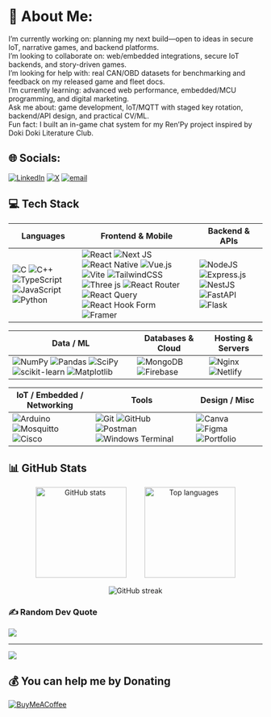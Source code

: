 # 💫 About Me:
I’m currently working on: planning my next build—open to ideas in secure IoT, narrative games, and backend platforms.<br>I’m looking to collaborate on: web/embedded integrations, secure IoT backends, and story-driven games.<br>I’m looking for help with: real CAN/OBD datasets for benchmarking and feedback on my released game and fleet docs.<br>I’m currently learning: advanced web performance, embedded/MCU programming, and digital marketing.<br>Ask me about: game development, IoT/MQTT with staged key rotation, backend/API design, and practical CV/ML.<br>Fun fact: I built an in-game chat system for my Ren’Py project inspired by Doki Doki Literature Club.


## 🌐 Socials:
[![LinkedIn](https://img.shields.io/badge/LinkedIn-%230077B5.svg?logo=linkedin&logoColor=white)](https://linkedin.com/in/https://www.linkedin.com/in/mohammed-hesham-304746275/) [![X](https://img.shields.io/badge/X-black.svg?logo=X&logoColor=white)](https://x.com/x.com/MohammdHMSH) [![email](https://img.shields.io/badge/Email-D14836?logo=gmail&logoColor=white)](mailto:mohamedhms3102@gmail.com) 

## 💻 Tech Stack

| **Languages** | **Frontend & Mobile** | **Backend & APIs** |
|---|---|---|
| ![C](https://img.shields.io/badge/c-%2300599C.svg?style=flat&logo=c&logoColor=white) ![C++](https://img.shields.io/badge/c++-%2300599C.svg?style=flat&logo=c%2B%2B&logoColor=white) ![TypeScript](https://img.shields.io/badge/typescript-%23007ACC.svg?style=flat&logo=typescript&logoColor=white) ![JavaScript](https://img.shields.io/badge/javascript-%23323330.svg?style=flat&logo=javascript&logoColor=%23F7DF1E) ![Python](https://img.shields.io/badge/python-3670A0?style=flat&logo=python&logoColor=ffdd54) | ![React](https://img.shields.io/badge/react-%2320232a.svg?style=flat&logo=react&logoColor=%2361DAFB) ![Next JS](https://img.shields.io/badge/Next-black?style=flat&logo=next.js&logoColor=white) ![React Native](https://img.shields.io/badge/react_native-%2320232a.svg?style=flat&logo=react&logoColor=%2361DAFB) ![Vue.js](https://img.shields.io/badge/vue.js-%2335495e.svg?style=flat&logo=vuedotjs&logoColor=%234FC08D) ![Vite](https://img.shields.io/badge/vite-%23646CFF.svg?style=flat&logo=vite&logoColor=white) ![TailwindCSS](https://img.shields.io/badge/tailwindcss-%2338B2AC.svg?style=flat&logo=tailwind-css&logoColor=white) ![Three js](https://img.shields.io/badge/threejs-black?style=flat&logo=three.js&logoColor=white) ![React Router](https://img.shields.io/badge/React_Router-CA4245?style=flat&logo=react-router&logoColor=white) ![React Query](https://img.shields.io/badge/-React%20Query-FF4154?style=flat&logo=react%20query&logoColor=white) ![React Hook Form](https://img.shields.io/badge/React%20Hook%20Form-%23EC5990.svg?style=flat&logo=reacthookform&logoColor=white) ![Framer](https://img.shields.io/badge/Framer-black?style=flat&logo=framer&logoColor=blue) | ![NodeJS](https://img.shields.io/badge/node.js-6DA55F?style=flat&logo=node.js&logoColor=white) ![Express.js](https://img.shields.io/badge/express.js-%23404d59.svg?style=flat&logo=express&logoColor=%2361DAFB) ![NestJS](https://img.shields.io/badge/nestjs-%23E0234E.svg?style=flat&logo=nestjs&logoColor=white) ![FastAPI](https://img.shields.io/badge/FastAPI-005571?style=flat&logo=fastapi) ![Flask](https://img.shields.io/badge/flask-%23000.svg?style=flat&logo=flask&logoColor=white) |

| **Data / ML** | **Databases & Cloud** | **Hosting & Servers** |
|---|---|---|
| ![NumPy](https://img.shields.io/badge/numpy-%23013243.svg?style=flat&logo=numpy&logoColor=white) ![Pandas](https://img.shields.io/badge/pandas-%23150458.svg?style=flat&logo=pandas&logoColor=white) ![SciPy](https://img.shields.io/badge/SciPy-%230C55A5.svg?style=flat&logo=scipy&logoColor=white) ![scikit-learn](https://img.shields.io/badge/scikit--learn-%23F7931E.svg?style=flat&logo=scikit-learn&logoColor=white) ![Matplotlib](https://img.shields.io/badge/Matplotlib-%23ffffff.svg?style=flat&logo=Matplotlib&logoColor=black) | ![MongoDB](https://img.shields.io/badge/MongoDB-%234ea94b.svg?style=flat&logo=mongodb&logoColor=white) ![Firebase](https://img.shields.io/badge/firebase-a08021?style=flat&logo=firebase&logoColor=ffcd34) | ![Nginx](https://img.shields.io/badge/nginx-%23009639.svg?style=flat&logo=nginx&logoColor=white) ![Netlify](https://img.shields.io/badge/netlify-%23000000.svg?style=flat&logo=netlify&logoColor=00C7B7) |

| **IoT / Embedded / Networking** | **Tools** | **Design / Misc** |
|---|---|---|
| ![Arduino](https://img.shields.io/badge/-Arduino-00979D?style=flat&logo=Arduino&logoColor=white) ![Mosquitto](https://img.shields.io/badge/mosquitto-%233C5280.svg?style=flat&logo=eclipsemosquitto&logoColor=white) ![Cisco](https://img.shields.io/badge/cisco-%23049fd9.svg?style=flat&logo=cisco&logoColor=black) | ![Git](https://img.shields.io/badge/git-%23F05033.svg?style=flat&logo=git&logoColor=white) ![GitHub](https://img.shields.io/badge/github-%23121011.svg?style=flat&logo=github&logoColor=white) ![Postman](https://img.shields.io/badge/Postman-FF6C37?style=flat&logo=postman&logoColor=white) ![Windows Terminal](https://img.shields.io/badge/Windows%20Terminal-%234D4D4D.svg?style=flat&logo=windows-terminal&logoColor=white) | ![Canva](https://img.shields.io/badge/Canva-%2300C4CC.svg?style=flat&logo=Canva&logoColor=white) ![Figma](https://img.shields.io/badge/figma-%23F24E1E.svg?style=flat&logo=figma&logoColor=white) ![Portfolio](https://img.shields.io/badge/Portfolio-%23000000.svg?style=flat&logo=firefox&logoColor=FF7139) |



## 📊 GitHub Stats

<!-- Row: Stats (left) + Top Languages (right) with space -->
<p align="center">
  <img height="180" src="https://github-readme-stats.vercel.app/api?username=Mohammed-HeshamMohammed&theme=radical&hide_border=false&include_all_commits=true&count_private=true" alt="GitHub stats" />
  &nbsp;&nbsp;&nbsp;&nbsp;&nbsp;&nbsp;&nbsp;  <!-- spacing -->
  <img height="180" src="https://github-readme-stats.vercel.app/api/top-langs/?username=Mohammed-HeshamMohammed&layout=compact&langs_count=8&theme=radical&hide_border=false" alt="Top languages" />
</p>

<!-- Row: Centered Streak -->
<p align="center">
  <img src="https://streak-stats.demolab.com?user=Mohammed-HeshamMohammed&theme=radical&hide_border=false" alt="GitHub streak" />
</p>


### ✍️ Random Dev Quote
![](https://quotes-github-readme.vercel.app/api?type=horizontal&theme=radical)

---
[![](https://visitcount.itsvg.in/api?id=Mohammed-HeshamMohammed&icon=0&color=0)](https://visitcount.itsvg.in)

  ## 💰 You can help me by Donating
  [![BuyMeACoffee](https://img.shields.io/badge/Buy%20Me%20a%20Coffee-ffdd00?style=for-the-badge&logo=buy-me-a-coffee&logoColor=black)](https://buymeacoffee.com/https://buymeacoffee.com/mohammed_hesham_2077) 

  
<!-- Proudly created with GPRM ( https://gprm.itsvg.in ) -->
